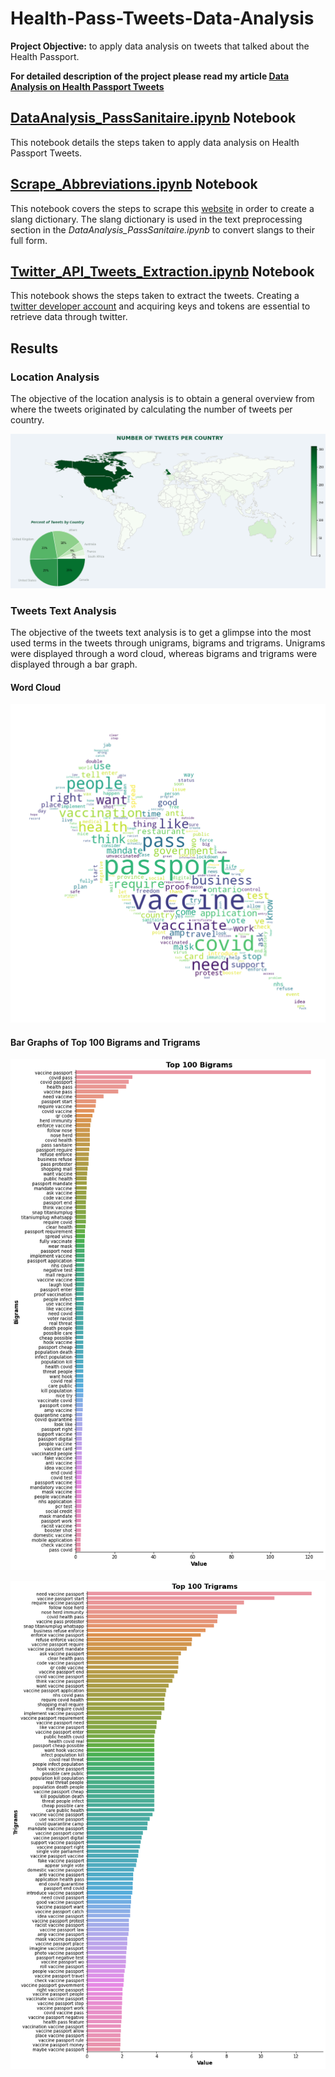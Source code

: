 # Health-Pass-Tweets-Data-Analysis
**Project Objective:** to apply data analysis on tweets that talked about the Health Passport. 

**For detailed description of the project please read my article [Data Analysis on Health Passport Tweets](https://kheirie-elhariri.medium.com/data-analysis-on-health-passport-tweets-6732660324f3)**
## [DataAnalysis_PassSanitaire.ipynb](https://github.com/kheirie/Health-Pass-Tweets-Data-Analysis/blob/main/DataAnalysis_PassSanitaire.ipynb) Notebook
This notebook details the steps taken to apply data analysis on Health Passport Tweets. 
## [Scrape_Abbreviations.ipynb](https://github.com/kheirie/Health-Pass-Tweets-Data-Analysis/blob/main/Scrape_Abbreviations.ipynb) Notebook
This notebook covers the steps to scrape this [website](https://www.noslang.com/dictionary/1/) in order to create a slang dictionary. The slang dictionary is used in the text preprocessing section in the *DataAnalysis_PassSanitaire.ipynb* to convert slangs to their full form.
## [Twitter_API_Tweets_Extraction.ipynb](https://github.com/kheirie/Health-Pass-Tweets-Data-Analysis/blob/main/Twitter_API_Tweets_Extraction.ipynb) Notebook 
This notebook shows the steps taken to extract the tweets. Creating a [twitter developer account](https://developer.twitter.com/en/apply-for-access) and acquiring keys and tokens are essential to retrieve data through twitter. 
## Results 
### Location Analysis 
The objective of the location analysis is to obtain a general overview from where the tweets originated by calculating the number of tweets per country.

![alt text](https://github.com/kheirie/Health-Pass-Tweets-Data-Analysis/blob/main/data/images/no_of_tweets_per_country(1).png "Map-Number of Tweets per Country")
### Tweets Text Analysis 
The objective of the tweets text analysis is to get a glimpse into the most used terms in the tweets through unigrams, bigrams and trigrams. Unigrams were displayed through a word cloud, whereas bigrams and trigrams were displayed through a bar graph. 
#### Word Cloud

![alt text](https://github.com/kheirie/Health-Pass-Tweets-Data-Analysis/blob/main/data/images/tfidf_ps_word_cloud.png "tfidf_wordcloud") 
#### Bar Graphs of Top 100 Bigrams and Trigrams

![alt text](https://github.com/kheirie/Health-Pass-Tweets-Data-Analysis/blob/main/data/images/Top%20100%20Bigrams.png "top 100 bigrams") 

![alt text](https://github.com/kheirie/Health-Pass-Tweets-Data-Analysis/blob/main/data/images/Top%20100%20Trigrams.png "top 100 trigrams") 
